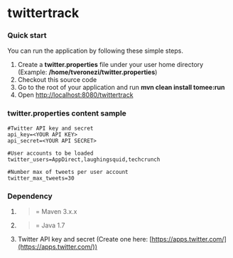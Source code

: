 twittertrack
=========

### Quick start ###

You can run the application by following these simple steps.

1. Create a **twitter.properties** file under your user home directory (Example: **/home/tveronezi/twitter.properties**)
2. Checkout this source code
3. Go to the root of your application and run **mvn clean install tomee:run**
4. Open <http://localhost:8080/twittertrack>

### twitter.properties content sample ###

    #Twitter API key and secret
    api_key=<YOUR API KEY>
    api_secret=<YOUR API SECRET>

    #User accounts to be loaded
    twitter_users=AppDirect,laughingsquid,techcrunch

    #Number max of tweets per user account
    twitter_max_tweets=30

### Dependency ###

1. >= Maven 3.x.x 
2. >= Java 1.7
3. Twitter API key and secret (Create one here: [https://apps.twitter.com/](https://apps.twitter.com/))

